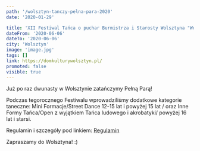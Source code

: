 ```yaml
---
path: '/wolsztyn-tanczy-pelna-para-2020'
date: '2020-01-29'

title: 'XII Festiwal Tańca o puchar Burmistrza i Starosty Wolsztyna "Wolsztyn Tańczy Pełną Parą 2020" '
dateFrom: '2020-06-06'
dateTo: '2020-06-06'
city: 'Wolsztyn'
image: 'image.jpg'
tags: []
link: https://domkulturywolsztyn.pl/
promoted: false
visible: true
---
```

Już po raz dwunasty w Wolsztynie zatańczymy Pełną Parą!

Podczas tegorocznego Festiwalu wprowadziliśmy dodatkowe kategorie taneczne: Mini Formacje/Street Dance 12-15 lat i powyżej 15 lat / oraz Inne Formy Tańca/Open z wyjątkiem Tańca ludowego i akrobatyki/ powyżej 16 lat i starsi.

Regulamin i szczegóły pod linkiem: [Regulamin](https://domkulturywolsztyn.pl/pliki/regulaminfestiwaltanca2020pop.pdf)

Zapraszamy do Wolsztyna! :)